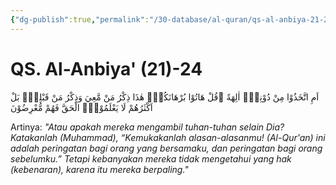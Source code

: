 ```yaml
---
{"dg-publish":true,"permalink":"/30-database/al-quran/qs-al-anbiya-21-24/"}
---
```



# QS. Al-Anbiya' (21)-24
اَمِ اتَّخَذُوْا مِنْ دُوْنِهٖٓ اٰلِهَةً ۗقُلْ هَاتُوْا بُرْهَانَكُمْۚ هٰذَا ذِكْرُ مَنْ مَّعِيَ وَذِكْرُ مَنْ قَبْلِيْۗ بَلْ اَكْثَرُهُمْ لَا يَعْلَمُوْنَۙ الْحَقَّ فَهُمْ مُّعْرِضُوْنَ 

Artinya: *"Atau apakah mereka mengambil tuhan-tuhan selain Dia? Katakanlah (Muhammad), “Kemukakanlah alasan-alasanmu! (Al-Qur'an) ini adalah peringatan bagi orang yang bersamaku, dan peringatan bagi orang sebelumku.” Tetapi kebanyakan mereka tidak mengetahui yang hak (kebenaran), karena itu mereka berpaling."*
